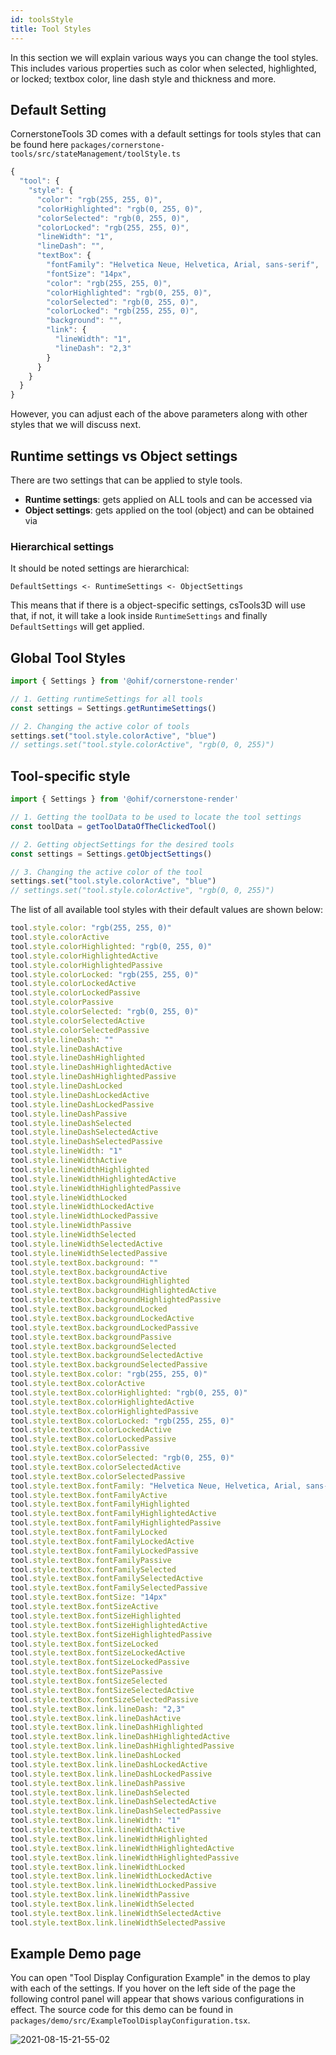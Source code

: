 ```yaml
---
id: toolsStyle
title: Tool Styles
---
```


In this section we will explain various ways you can change the tool styles. This
includes various properties such as color when selected, highlighted, or locked;
textbox color, line dash style and thickness and more.

## Default Setting
CornerstoneTools 3D comes with a default settings for tools styles that can be found here `packages/cornerstone-tools/src/stateManagement/toolStyle.ts`

```js
{
  "tool": {
    "style": {
      "color": "rgb(255, 255, 0)",
      "colorHighlighted": "rgb(0, 255, 0)",
      "colorSelected": "rgb(0, 255, 0)",
      "colorLocked": "rgb(255, 255, 0)",
      "lineWidth": "1",
      "lineDash": "",
      "textBox": {
        "fontFamily": "Helvetica Neue, Helvetica, Arial, sans-serif",
        "fontSize": "14px",
        "color": "rgb(255, 255, 0)",
        "colorHighlighted": "rgb(0, 255, 0)",
        "colorSelected": "rgb(0, 255, 0)",
        "colorLocked": "rgb(255, 255, 0)",
        "background": "",
        "link": {
          "lineWidth": "1",
          "lineDash": "2,3"
        }
      }
    }
  }
}
```

However, you can adjust each of the above parameters along with other styles that we will discuss next.

## Runtime settings vs Object settings
There are two settings that can be applied to style tools.

- **Runtime settings**: gets applied on ALL tools and can be accessed via
- **Object settings**: gets applied on the tool (object) and can be obtained via


### Hierarchical settings
It should be noted settings are hierarchical:

`DefaultSettings <- RuntimeSettings <- ObjectSettings`

This means that if there is a object-specific settings, csTools3D
will use that, if not, it will take a look inside `RuntimeSettings` and finally `DefaultSettings` will get applied.


## Global Tool Styles

```js
import { Settings } from '@ohif/cornerstone-render'

// 1. Getting runtimeSettings for all tools
const settings = Settings.getRuntimeSettings()

// 2. Changing the active color of tools
settings.set("tool.style.colorActive", "blue")
// settings.set("tool.style.colorActive", "rgb(0, 0, 255)")
```

## Tool-specific style

```js
import { Settings } from '@ohif/cornerstone-render'

// 1. Getting the toolData to be used to locate the tool settings
const toolData = getToolDataOfTheClickedTool()

// 2. Getting objectSettings for the desired tools
const settings = Settings.getObjectSettings()

// 3. Changing the active color of the tool
settings.set("tool.style.colorActive", "blue")
// settings.set("tool.style.colorActive", "rgb(0, 0, 255)")
```


The list of all available tool styles with their default values are shown below:

```js
tool.style.color: "rgb(255, 255, 0)"
tool.style.colorActive
tool.style.colorHighlighted: "rgb(0, 255, 0)"
tool.style.colorHighlightedActive
tool.style.colorHighlightedPassive
tool.style.colorLocked: "rgb(255, 255, 0)"
tool.style.colorLockedActive
tool.style.colorLockedPassive
tool.style.colorPassive
tool.style.colorSelected: "rgb(0, 255, 0)"
tool.style.colorSelectedActive
tool.style.colorSelectedPassive
tool.style.lineDash: ""
tool.style.lineDashActive
tool.style.lineDashHighlighted
tool.style.lineDashHighlightedActive
tool.style.lineDashHighlightedPassive
tool.style.lineDashLocked
tool.style.lineDashLockedActive
tool.style.lineDashLockedPassive
tool.style.lineDashPassive
tool.style.lineDashSelected
tool.style.lineDashSelectedActive
tool.style.lineDashSelectedPassive
tool.style.lineWidth: "1"
tool.style.lineWidthActive
tool.style.lineWidthHighlighted
tool.style.lineWidthHighlightedActive
tool.style.lineWidthHighlightedPassive
tool.style.lineWidthLocked
tool.style.lineWidthLockedActive
tool.style.lineWidthLockedPassive
tool.style.lineWidthPassive
tool.style.lineWidthSelected
tool.style.lineWidthSelectedActive
tool.style.lineWidthSelectedPassive
tool.style.textBox.background: ""
tool.style.textBox.backgroundActive
tool.style.textBox.backgroundHighlighted
tool.style.textBox.backgroundHighlightedActive
tool.style.textBox.backgroundHighlightedPassive
tool.style.textBox.backgroundLocked
tool.style.textBox.backgroundLockedActive
tool.style.textBox.backgroundLockedPassive
tool.style.textBox.backgroundPassive
tool.style.textBox.backgroundSelected
tool.style.textBox.backgroundSelectedActive
tool.style.textBox.backgroundSelectedPassive
tool.style.textBox.color: "rgb(255, 255, 0)"
tool.style.textBox.colorActive
tool.style.textBox.colorHighlighted: "rgb(0, 255, 0)"
tool.style.textBox.colorHighlightedActive
tool.style.textBox.colorHighlightedPassive
tool.style.textBox.colorLocked: "rgb(255, 255, 0)"
tool.style.textBox.colorLockedActive
tool.style.textBox.colorLockedPassive
tool.style.textBox.colorPassive
tool.style.textBox.colorSelected: "rgb(0, 255, 0)"
tool.style.textBox.colorSelectedActive
tool.style.textBox.colorSelectedPassive
tool.style.textBox.fontFamily: "Helvetica Neue, Helvetica, Arial, sans-serif"
tool.style.textBox.fontFamilyActive
tool.style.textBox.fontFamilyHighlighted
tool.style.textBox.fontFamilyHighlightedActive
tool.style.textBox.fontFamilyHighlightedPassive
tool.style.textBox.fontFamilyLocked
tool.style.textBox.fontFamilyLockedActive
tool.style.textBox.fontFamilyLockedPassive
tool.style.textBox.fontFamilyPassive
tool.style.textBox.fontFamilySelected
tool.style.textBox.fontFamilySelectedActive
tool.style.textBox.fontFamilySelectedPassive
tool.style.textBox.fontSize: "14px"
tool.style.textBox.fontSizeActive
tool.style.textBox.fontSizeHighlighted
tool.style.textBox.fontSizeHighlightedActive
tool.style.textBox.fontSizeHighlightedPassive
tool.style.textBox.fontSizeLocked
tool.style.textBox.fontSizeLockedActive
tool.style.textBox.fontSizeLockedPassive
tool.style.textBox.fontSizePassive
tool.style.textBox.fontSizeSelected
tool.style.textBox.fontSizeSelectedActive
tool.style.textBox.fontSizeSelectedPassive
tool.style.textBox.link.lineDash: "2,3"
tool.style.textBox.link.lineDashActive
tool.style.textBox.link.lineDashHighlighted
tool.style.textBox.link.lineDashHighlightedActive
tool.style.textBox.link.lineDashHighlightedPassive
tool.style.textBox.link.lineDashLocked
tool.style.textBox.link.lineDashLockedActive
tool.style.textBox.link.lineDashLockedPassive
tool.style.textBox.link.lineDashPassive
tool.style.textBox.link.lineDashSelected
tool.style.textBox.link.lineDashSelectedActive
tool.style.textBox.link.lineDashSelectedPassive
tool.style.textBox.link.lineWidth: "1"
tool.style.textBox.link.lineWidthActive
tool.style.textBox.link.lineWidthHighlighted
tool.style.textBox.link.lineWidthHighlightedActive
tool.style.textBox.link.lineWidthHighlightedPassive
tool.style.textBox.link.lineWidthLocked
tool.style.textBox.link.lineWidthLockedActive
tool.style.textBox.link.lineWidthLockedPassive
tool.style.textBox.link.lineWidthPassive
tool.style.textBox.link.lineWidthSelected
tool.style.textBox.link.lineWidthSelectedActive
tool.style.textBox.link.lineWidthSelectedPassive
```


## Example Demo page
You can open "Tool Display Configuration Example" in the demos to play with each of the settings.
If you hover on the left side of the page the following control panel will appear that
shows various configurations in effect. The source code for this demo
can be found in `packages/demo/src/ExampleToolDisplayConfiguration.tsx`.

![2021-08-15-21-55-02](../../../assets/toolStyles.png)
